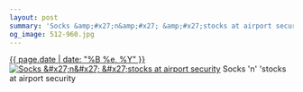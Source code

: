 ```yaml
---
layout: post
summary: 'Socks &amp;#x27;n&amp;#x27; &amp;#x27;stocks at airport security'
og_image: 512-960.jpg
---
```


<p>
  <time><a href="/512">{{ page.date | date: "%B %e, %Y" }}</a></time>
  <a href="/512"><img src="{{ site.assets_url }}/512-480.jpg" srcset="{{ site.assets_url }}/512-240.jpg 240w, {{ site.assets_url }}/512-480.jpg 480w, {{ site.assets_url }}/512-720.jpg 720w, {{ site.assets_url }}/512-960.jpg 960w" sizes="(min-width: 700px) 50vw, calc(100vw - 2rem)" alt="Socks &amp;#x27;n&amp;#x27; &amp;#x27;stocks at airport security" /></a>
  <span>Socks &#x27;n&#x27; &#x27;stocks at airport security</span>
</p>
